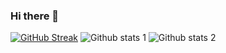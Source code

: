 ### Hi there 👋

<!--
**kemaltt/kemaltt** is a ✨ _special_ ✨ repository because its `README.md` (this file) appears on your GitHub profile.

Here are some ideas to get you started:

- 🔭 I’m currently working on ...
- 🌱 I’m currently learning ...
- 👯 I’m looking to collaborate on ...
- 🤔 I’m looking for help with ...
- 💬 Ask me about ...
- 📫 How to reach me: ...
- 😄 Pronouns: ...
- ⚡ Fun fact: ...
-->


[![GitHub Streak](https://github-readme-streak-stats.herokuapp.com/?user=kemaltt)](https://git.io/streak-stats)
![Github stats 1](https://github-readme-stats.vercel.app/api?username=kemaltt&show_icons=true&theme=gradient)
![Github stats 2](https://github-readme-stats.vercel.app/api?username=kemaltt&show_icons=true&theme=radical)






